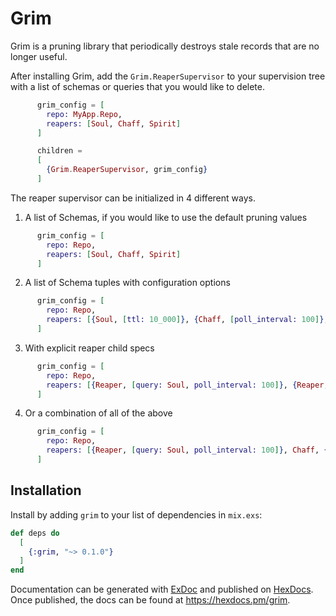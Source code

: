 # Grim

Grim is a pruning library that periodically destroys stale records that are no longer useful.

After installing Grim, add the `Grim.ReaperSupervisor` to your supervision tree with a list of schemas or queries
that you would like to delete.


```elixir
      grim_config = [
        repo: MyApp.Repo,
        reapers: [Soul, Chaff, Spirit]
      ]

      children =
      [
        {Grim.ReaperSupervisor, grim_config}
      ]
```


The reaper supervisor can be initialized in 4 different ways.

1. A list of Schemas, if you would like to use the default pruning values

```elixir
      grim_config = [
        repo: Repo,
        reapers: [Soul, Chaff, Spirit]
      ]
```

2. A list of Schema tuples with configuration options
```elixir
      grim_config = [
        repo: Repo,
        reapers: [{Soul, [ttl: 10_000]}, {Chaff, [poll_interval: 100]}, {Spirit, [batch_size: 10_000]}]
      ]
```

3. With explicit reaper child specs
```elixir
      grim_config = [
        repo: Repo,
        reapers: [{Reaper, [query: Soul, poll_interval: 100]}, {Reaper, [query: Chaff]}, {Reaper, [batch_size: 100]}]
      ]
```

4. Or a combination of all of the above
```elixir
      grim_config = [
        repo: Repo,
        reapers: [{Reaper, [query: Soul, poll_interval: 100]}, Chaff, {Spirit, [batch_size: 10_000]}]
      ]
```




## Installation

Install by adding `grim` to your list of dependencies in `mix.exs`:

```elixir
def deps do
  [
    {:grim, "~> 0.1.0"}
  ]
end
```



Documentation can be generated with [ExDoc](https://github.com/elixir-lang/ex_doc)
and published on [HexDocs](https://hexdocs.pm). Once published, the docs can
be found at <https://hexdocs.pm/grim>.

